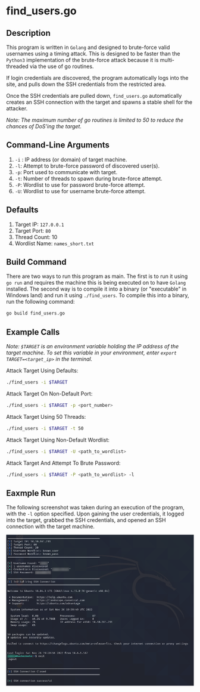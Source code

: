 # find_users.go

## Description

This program is written in `Golang` and designed to brute-force valid usernames using a timing attack. This is designed to be faster than the `Python3` implementation of the brute-force attack because it is multi-threaded via the use of go routines. 

If login credentials are discovered, the program automatically logs into the site, and pulls down the SSH credentials from the restricted area.

Once the SSH credentials are pulled down, `find_users.go` automatically creates an SSH connection with the target and spawns a stable shell for the attacker.

*Note: The maximum number of go routines is limited to 50 to reduce the chances of DoS'ing the target.*

## Command-Line Arguments

1. `-i` : IP address (or domain) of target machine.
2. `-l`: Attempt to brute-force password of discovered user(s).
3. `-p`: Port used to communicate with target.
4. `-t`: Number of threads to spawn during brute-force attempt.
5. `-P`: Wordlist to use for password brute-force attempt.
6. `-U`: Wordlist to use for username brute-force attempt.

## Defaults

1. Target IP: `127.0.0.1`
2. Target Port: `80`
3. Thread Count: 10
4. Wordlist Name: `names_short.txt`

## Build Command

There are two ways to run this program as main. The first is to run it using `go run` and requires the machine this is being executed on to have `Golang` installed. The second way is to compile it into a binary (or "executable" in Windows land) and run it using `./find_users`. To compile this into a binary, run the following command:

```bash
go build find_users.go
```

## Example Calls

*Note: `$TARGET` is an environment variable holding the IP address of the target machine. To set this variable in your environment, enter `export TARGET=<target_ip>` in the terminal.*

Attack Target Using Defaults:

```bash
./find_users -i $TARGET
```

Attack Target On Non-Default Port:

```bash
./find_users -i $TARGET -p <port_number>
```

Attack Target Using 50 Threads:

```bash
./find_users -i $TARGET -t 50
```

Attack Target Using Non-Default Wordlist:

```bash
./find_users -i $TARGET -U <path_to_wordlist>
```

Attack Target And Attempt To Brute Password:

```bash
./find_users -i $TARGET -P <path_to_wordlist> -l
```

## Eaxmple Run

The following screenshot was taken during an execution of the program, with the `-l` option specified. Upon gaining the user credentials, it logged into the target, grabbed the SSH credentials, and opened an SSH connection  with the target machine.

![Example Run](../media/pictures/hackernote_findUsers_1.png "Example Run")